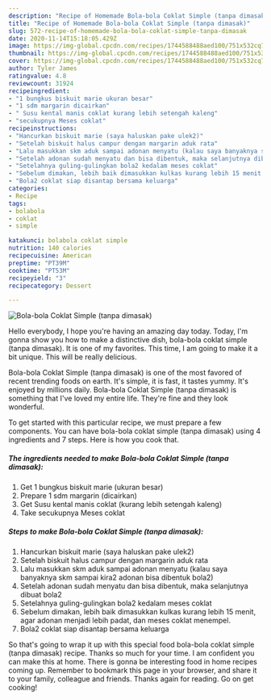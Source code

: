 ```yaml
---
description: "Recipe of Homemade Bola-bola Coklat Simple (tanpa dimasak)"
title: "Recipe of Homemade Bola-bola Coklat Simple (tanpa dimasak)"
slug: 572-recipe-of-homemade-bola-bola-coklat-simple-tanpa-dimasak
date: 2020-11-14T15:18:05.429Z
image: https://img-global.cpcdn.com/recipes/1744588488aed100/751x532cq70/bola-bola-coklat-simple-tanpa-dimasak-foto-resep-utama.jpg
thumbnail: https://img-global.cpcdn.com/recipes/1744588488aed100/751x532cq70/bola-bola-coklat-simple-tanpa-dimasak-foto-resep-utama.jpg
cover: https://img-global.cpcdn.com/recipes/1744588488aed100/751x532cq70/bola-bola-coklat-simple-tanpa-dimasak-foto-resep-utama.jpg
author: Tyler James
ratingvalue: 4.8
reviewcount: 31924
recipeingredient:
- "1 bungkus biskuit marie ukuran besar"
- "1 sdm margarin dicairkan"
- " Susu kental manis coklat kurang lebih setengah kaleng"
- "secukupnya Meses coklat"
recipeinstructions:
- "Hancurkan biskuit marie (saya haluskan pake ulek2)"
- "Setelah biskuit halus campur dengan margarin aduk rata"
- "Lalu masukkan skm aduk sampai adonan menyatu (kalau saya banyaknya skm sampai kira2 adonan bisa dibentuk bola2)"
- "Setelah adonan sudah menyatu dan bisa dibentuk, maka selanjutnya dibuat bola2"
- "Setelahnya guling-gulingkan bola2 kedalam meses coklat"
- "Sebelum dimakan, lebih baik dimasukkan kulkas kurang lebih 15 menit, agar adonan menjadi lebih padat, dan meses coklat menempel."
- "Bola2 coklat siap disantap bersama keluarga"
categories:
- Recipe
tags:
- bolabola
- coklat
- simple

katakunci: bolabola coklat simple 
nutrition: 140 calories
recipecuisine: American
preptime: "PT39M"
cooktime: "PT53M"
recipeyield: "3"
recipecategory: Dessert

---
```



![Bola-bola Coklat Simple (tanpa dimasak)](https://img-global.cpcdn.com/recipes/1744588488aed100/751x532cq70/bola-bola-coklat-simple-tanpa-dimasak-foto-resep-utama.jpg)

Hello everybody, I hope you're having an amazing day today. Today, I'm gonna show you how to make a distinctive dish, bola-bola coklat simple (tanpa dimasak). It is one of my favorites. This time, I am going to make it a bit unique. This will be really delicious.

Bola-bola Coklat Simple (tanpa dimasak) is one of the most favored of recent trending foods on earth. It's simple, it is fast, it tastes yummy. It's enjoyed by millions daily. Bola-bola Coklat Simple (tanpa dimasak) is something that I've loved my entire life. They're fine and they look wonderful.




To get started with this particular recipe, we must prepare a few components. You can have bola-bola coklat simple (tanpa dimasak) using 4 ingredients and 7 steps. Here is how you cook that.

<!--inarticleads1-->

##### The ingredients needed to make Bola-bola Coklat Simple (tanpa dimasak):

1. Get 1 bungkus biskuit marie (ukuran besar)
1. Prepare 1 sdm margarin (dicairkan)
1. Get  Susu kental manis coklat (kurang lebih setengah kaleng)
1. Take secukupnya Meses coklat




<!--inarticleads2-->

##### Steps to make Bola-bola Coklat Simple (tanpa dimasak):

1. Hancurkan biskuit marie (saya haluskan pake ulek2)
1. Setelah biskuit halus campur dengan margarin aduk rata
1. Lalu masukkan skm aduk sampai adonan menyatu (kalau saya banyaknya skm sampai kira2 adonan bisa dibentuk bola2)
1. Setelah adonan sudah menyatu dan bisa dibentuk, maka selanjutnya dibuat bola2
1. Setelahnya guling-gulingkan bola2 kedalam meses coklat
1. Sebelum dimakan, lebih baik dimasukkan kulkas kurang lebih 15 menit, agar adonan menjadi lebih padat, dan meses coklat menempel.
1. Bola2 coklat siap disantap bersama keluarga




So that's going to wrap it up with this special food bola-bola coklat simple (tanpa dimasak) recipe. Thanks so much for your time. I am confident you can make this at home. There is gonna be interesting food in home recipes coming up. Remember to bookmark this page in your browser, and share it to your family, colleague and friends. Thanks again for reading. Go on get cooking!
